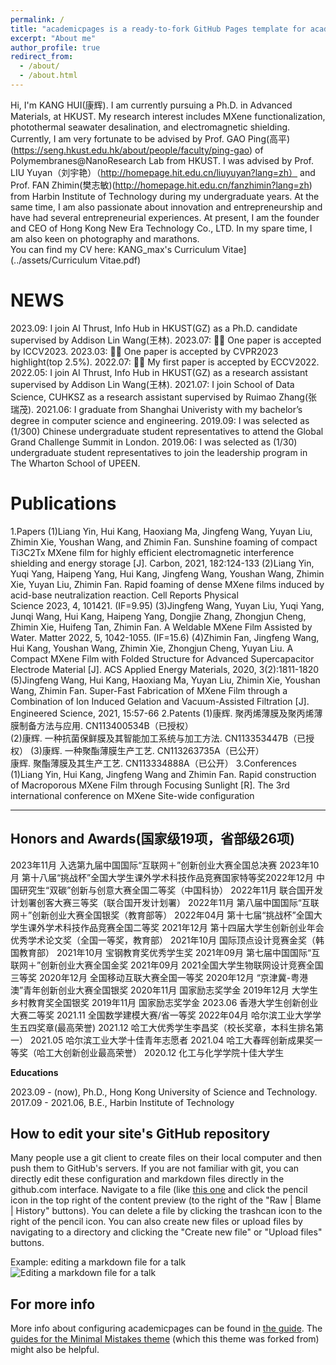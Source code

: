```yaml
---
permalink: /
title: "academicpages is a ready-to-fork GitHub Pages template for academic personal websites"
excerpt: "About me"
author_profile: true
redirect_from: 
  - /about/
  - /about.html
---
```


Hi, I'm KANG HUI(康辉). I am currently pursuing a Ph.D. in Advanced Materials, at HKUST. My research interest includes MXene functionalization, photothermal seawater desalination, and electromagnetic shielding.
Currently, I am very fortunate to be advised by Prof. GAO Ping(高平)(https://seng.hkust.edu.hk/about/people/faculty/ping-gao) of Polymembranes@NanoResearch Lab from HKUST. I was advised by Prof. LIU Yuyan（刘宇艳）（http://homepage.hit.edu.cn/liuyuyan?lang=zh） and Prof. FAN Zhimin(樊志敏)(http://homepage.hit.edu.cn/fanzhimin?lang=zh) from Harbin Institute of Technology during my undergraduate years.
At the same time, I am also passionate about innovation and entrepreneurship and have had several entrepreneurial experiences. At present, I am the founder and CEO of Hong Kong New Era Technology Co., LTD.
In my spare time, I am also keen on photography and marathons.  
You can find my CV here: KANG_max's Curriculum Vitae](../assets/Curriculum Vitae.pdf)

NEWS
======
2023.09: I join AI Thrust, Info Hub in HKUST(GZ) as a Ph.D. candidate supervised by Addison Lin Wang(王林).
2023.07:  🎉🎉 One paper is accepted by ICCV2023.
2023.03:  🎉🎉 One paper is accepted by CVPR2023 highlight(top 2.5%).
2022.07:  🎉🎉 My first paper is accepted by ECCV2022.
2022.05: I join AI Thrust, Info Hub in HKUST(GZ) as a research assistant supervised by Addison Lin Wang(王林).
2021.07: I join School of Data Science, CUHKSZ as a research assistant supervised by Ruimao Zhang(张瑞茂).
2021.06: I graduate from Shanghai Univeristy with my bachelor’s degree in computer science and engineering.
2019.09: I was selected as (1/300) Chinese undergraduate student representatives to attend the Global Grand Challenge Summit in London.
2019.06: I was selected as (1/30) undergraduate student representatives to join the leadership program in The Wharton School of UPEEN.

Publications
======
1.Papers
(1)Liang Yin, Hui Kang, Haoxiang Ma, Jingfeng Wang, Yuyan Liu, Zhimin Xie, Youshan Wang, and Zhimin Fan. Sunshine foaming of compact Ti3C2Tx MXene film for highly efficient electromagnetic interference shielding and energy storage [J]. Carbon, 2021, 182:124-133
(2)Liang Yin, Yuqi Yang, Haipeng Yang, Hui Kang, Jingfeng Wang, Youshan Wang, Zhimin Xie, Yuyan Liu, Zhimin Fan. Rapid foaming of dense MXene films induced by acid-base neutralization reaction. Cell Reports Physical Science 2023, 4, 101421. (IF=9.95)
(3)Jingfeng Wang, Yuyan Liu, Yuqi Yang, Junqi Wang, Hui Kang, Haipeng Yang, Dongjie Zhang, Zhongjun Cheng, Zhimin Xie, Huifeng Tan, Zhimin Fan. A Weldable MXene Film Assisted by Water. Matter 2022, 5, 1042-1055. (IF=15.6)
(4)Zhimin Fan, Jingfeng Wang, Hui Kang, Youshan Wang, Zhimin Xie, Zhongjun Cheng, Yuyan Liu. A Compact MXene Film with Folded Structure for Advanced Supercapacitor Electrode Material [J]. ACS Applied Energy Materials, 2020, 3(2):1811-1820
(5)Jingfeng Wang, Hui Kang, Haoxiang Ma, Yuyan Liu, Zhimin Xie, Youshan Wang, Zhimin Fan. Super-Fast Fabrication of MXene Film through a Combination of Ion Induced Gelation and Vacuum-Assisted Filtration [J]. Engineered Science, 2021, 15:57-66
2.Patents
(1)康辉. 聚丙烯薄膜及聚丙烯薄膜制备方法与应用. CN113400534B（已授权）  
(2)康辉. 一种抗菌保鲜膜及其智能加工系统与加工方法. CN113353447B（已授权）
(3)康辉. 一种聚酯薄膜生产工艺. CN113263735A（已公开）                                                               
康辉. 聚酯薄膜及其生产工艺. CN113334888A（已公开）
3.Conferences
(1)Liang Yin, Hui Kang, Jingfeng Wang and Zhimin Fan. Rapid construction of Macroporous MXene Film through Focusing Sunlight [R]. The 3rd international conference on MXene
Site-wide configuration

------

Honors and Awards(国家级19项，省部级26项)
------
2023年11月  入选第九届中国国际“互联网＋”创新创业大赛全国总决赛
2023年10月  第十八届“挑战杯”全国大学生课外学术科技作品竞赛国家特等奖2022年12月  中国研究生“双碳”创新与创意大赛全国二等奖（中国科协）
2022年11月  联合国开发计划署创客大赛三等奖（联合国开发计划署）
2022年11月  第八届中国国际“互联网＋”创新创业大赛全国银奖（教育部等）
2022年04月  第十七届“挑战杯”全国大学生课外学术科技作品竞赛全国二等奖
2021年12月  第十四届大学生创新创业年会优秀学术论文奖（全国一等奖，教育部）
2021年10月  国际顶点设计竞赛金奖（韩国教育部）
2021年10月  宝钢教育奖优秀学生奖
2021年09月  第七届中国国际“互联网＋”创新创业大赛全国金奖
2021年09月  2021全国大学生物联网设计竞赛全国三等奖
2020年12月  全国移动互联大赛全国一等奖
2020年12月 “京津冀-粤港澳”青年创新创业大赛全国银奖
2020年11月  国家励志奖学金
2019年12月  大学生乡村教育奖全国银奖
2019年11月  国家励志奖学金
2023.06	香港大学生创新创业大赛二等奖
2021.11	全国数学建模大赛/省一等奖
2022年04月  哈尔滨工业大学学生五四奖章(最高荣誉)
2021.12	哈工大优秀学生李昌奖（校长奖章，本科生排名第一）
2021.05	哈尔滨工业大学十佳青年志愿者
2021.04	哈工大春晖创新成果奖一等奖（哈工大创新创业最高荣誉）
2020.12	化工与化学学院十佳大学生

**Educations**

2023.09 - (now), Ph.D., Hong Kong University of Science and Technology.
2017.09 - 2021.06, B.E., Harbin Institute of Technology

How to edit your site's GitHub repository
------
Many people use a git client to create files on their local computer and then push them to GitHub's servers. If you are not familiar with git, you can directly edit these configuration and markdown files directly in the github.com interface. Navigate to a file (like [this one](https://github.com/academicpages/academicpages.github.io/blob/master/_talks/2012-03-01-talk-1.md) and click the pencil icon in the top right of the content preview (to the right of the "Raw | Blame | History" buttons). You can delete a file by clicking the trashcan icon to the right of the pencil icon. You can also create new files or upload files by navigating to a directory and clicking the "Create new file" or "Upload files" buttons. 

Example: editing a markdown file for a talk
![Editing a markdown file for a talk](/images/editing-talk.png)

For more info
------
More info about configuring academicpages can be found in [the guide](https://academicpages.github.io/markdown/). The [guides for the Minimal Mistakes theme](https://mmistakes.github.io/minimal-mistakes/docs/configuration/) (which this theme was forked from) might also be helpful.
